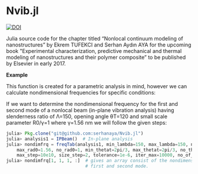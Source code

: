 # Nvib.jl
[![DOI](https://zenodo.org/badge/72933503.svg)](https://zenodo.org/badge/latestdoi/72933503)

Julia source code for the chapter titled “Nonlocal continuum modeling of nanostructures” by Ekrem TUFEKCI and Serhan Aydın AYA for the upcoming book "Experimental characterization, predictive mechanical and thermal modeling of nanostructures and their polymer composite”  to be published by Elsevier in early 2017.

__Example__

This function is created for a parametric analysis in mind, however we can calculate nondimensional
frequencies for specific conditions:

If we want to determine the nondimensional frequency for the first and second mode of a nonlocal
beam (in-plane vibration analysis) having slenderness ratio of Λ=150, opening angle θT=120 and small
scale parameter R0/γ=1 where γ=1.56 nm we will follow the given steps:

```julia
julia> Pkg.clone("git@github.com:serhanaya/Nvib.jl")
julia> analysis1 = IPBeam()  # In-plane analysis
julia> nondimfrq = freqTab(analysis1, min_lambda=150, max_lambda=150, no_lambda=1, min_rad0=1.56,
    max_rad0=1.56, no_rad0=1, min_thetat=2pi/3, max_thetat=2pi/3, no_thetat=1, min_step=0,
    max_step=10e10, size_step=2, tolerance=1e-6, iter_max=10000, no_of_roots=2)
julia> nondimfrq[1, 1, 1, :]  # gives an array consist of the nondimensional frequencies for the
                              # first and second mode.
```
